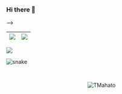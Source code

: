 ### Hi there 👋
<!-- 

[![Tanmay's GitHub stats](https://github-readme-stats.vercel.app/api?username=TMahato&bg_color=172030&title_color=00FFFF&show_icons=true&hide_border=true&text_color=fff&icon_color=E0FFFF)](https://github.com/TMahato)

---

<!-- ![Tanmay's GitHub Activity Graph](https://activity-graph.herokuapp.com/graph?username=TMahato&theme=rogue&hide_border=true&area=true)

--- -->
 -->

|![](https://github-readme-stats.vercel.app/api?username=TMahato&&show_icons=true&title_color=ffffff&icon_color=bb2acf&text_color=daf7dc&bg_color=151515)|![](https://github-readme-stats.vercel.app/api/top-langs/?username=TMahato&layout=compact&theme=tokyonight&langs_count=10)|
|-|-|

![](https://activity-graph.herokuapp.com/graph?username=TMahato&theme=redical)

![snake](https://raw.githubusercontent.com/TMahato/TMahato/output/github-contribution-grid-snake.svg)

<br>
<p align="center"><p align="center"> <img src="https://komarev.com/ghpvc/?username=TMahato" alt="TMahato"/> </p>  </p>
<br>
